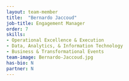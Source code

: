 ```yaml
---
layout: team-member
title:  "Bernardo Jaccoud"
job-title: Engagement Manager
order: 7
skills:
- Operational Excellence & Execution
- Data, Analytics, & Information Technology
- Business & Transformational Events
team-image: Bernardo-Jaccoud.jpg
has-bio: N
partner: N
---
```

